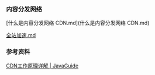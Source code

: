 ### 内容分发网络

[什么是内容分发网络 CDN.md](什么是内容分发网络 CDN.md) 

[全站加速.md](全站加速.md) 



### 参考资料

[CDN工作原理详解 | JavaGuide](https://javaguide.cn/high-performance/cdn.html)